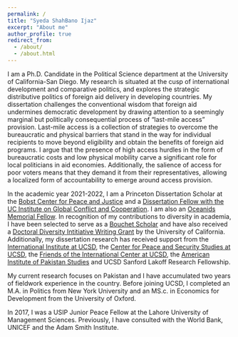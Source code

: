 ```yaml
---
permalink: /
title: "Syeda ShahBano Ijaz"
excerpt: "About me"
author_profile: true
redirect_from: 
  - /about/
  - /about.html
---
```


I am a Ph.D. Candidate in the Political Science department at the University of California-San Diego. My research is situated at the cusp of international development and comparative politics, and explores the strategic distributive politics of foreign aid delivery in developing countries. My dissertation challenges the conventional wisdom that foreign aid undermines democratic development by drawing attention to a seemingly marginal but politically consequential process of “last-mile access” provision. Last-mile access is a collection of strategies to overcome the bureaucratic and physical barriers that stand in the way for individual recipients to move beyond eligibility and obtain the benefits of foreign aid programs. I argue that the presence of high access hurdles in the form of bureaucratic costs and low physical mobility carve a significant role for local politicians in aid economies. Additionally, the salience of access for poor voters means that they demand it from their representatives, allowing a localized form of accountability to emerge around access provision.  

In the academic year 2021-2022, I am a Princeton Dissertation Scholar at the [Bobst Center for Peace and Justice](https://bobst.princeton.edu/graduate-funding/princeton-dissertation-scholars-program) and a [Dissertation Fellow with the UC Institute on Global Conflict and Cooperation](https://igcc.ucsd.edu/funding/who-igcc-funds/fellows.html). I am also an [Oceanids Memorial Fellow](https://collab.ucsd.edu/display/GDCP/Oceanids+Fellowships). In recognition of my contributions to diversity in academia, I have been selected to serve as a [Bouchet Scholar](https://grad.ucsd.edu/diversity/programs/bouchet/index.html) and have also received a [Doctoral Diversity Intitiative Writing Grant](https://www.ucop.edu/graduate-studies/initiatives-outreach/uc-hsi-ddi.html) by the University of California. Additionally, my dissertation research has received support from the [International Institute at UCSD](https://internationalinstitute.ucsd.edu), the [Center for Peace and Security Studies at UCSD](https://cpass.ucsd.edu), the [Friends of the International Center at UCSD](https://global.ucsd.edu/intl-community-support/friends/index.html), the [American Institute of Pakistan Studies](https://www.pakistanstudies-aips.org) and UCSD Sanford Lakoff Research Fellowship. 

My current research focuses on Pakistan and I have accumulated two years of fieldwork experience in the country. Before joining UCSD, I completed an M.A. in Politics from New York University and an MS.c. in Economics for Development from the University of Oxford. 

In 2017, I was a USIP Junior Peace Fellow at the Lahore University of Management Sciences. Previously, I have consulted with the World Bank, UNICEF and the Adam Smith Institute.  

